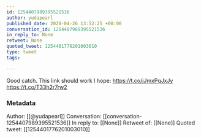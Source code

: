 ```yaml
---
id: 1254407989395521536
author: yudapearl
published_date: 2020-04-26 13:52:25 +00:00
conversation_id: 1254407989395521536
in_reply_to: None
retweet: None
quoted_tweet: 1254401776201003010
type: tweet
tags:

---
```


Good catch. This link should work I hope: https://t.co/jJmxPqJxJy https://t.co/T33h2r7rw2

### Metadata

Author: [[@yudapearl]]
Conversation: [[conversation-1254407989395521536]]
In reply to: [[None]]
Retweet of: [[None]]
Quoted tweet: [[1254401776201003010]]
